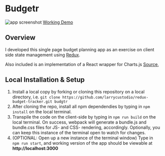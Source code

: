 # Budgetr
![app screenshot](https://user-images.githubusercontent.com/13429481/34550067-a7150326-f0c2-11e7-9e42-f9484da4c5bc.png)
[Working Demo](https://lc-budgeting-app.herokuapp.com/)

## Overview
I developed this single page budget planning app as an exercise on client side state management using [Redux](https://redux.js.org/).

Also included is an implementation of a React wrapper for Charts.js [Source](https://github.com/jerairrest/react-chartjs-2), 

## Local Installation & Setup
1. Install a local copy by forking or cloning this repository on a local directory, i.e. `git clone https://github.com/larrycustodio/redux-budget-tracker.git budgtr`
2. After cloning the repo, install all npm dependendies by typing in `npm install` on the local terminal.
3. Transpile the code on the client-side by typing in `npm run build` on the local terminal. On success, webpack will generate a bundle.js and bundle.css files 
for JS- and CSS- rendering, accordingly. Optionally, you can keep this instance of the terminal open to watch for changes. 
4. (OPTIONAL: Open up a new instance of the terminal window) Type in `npm run start`, and  working version of the app should be viewable at **http://localhost:3000**
